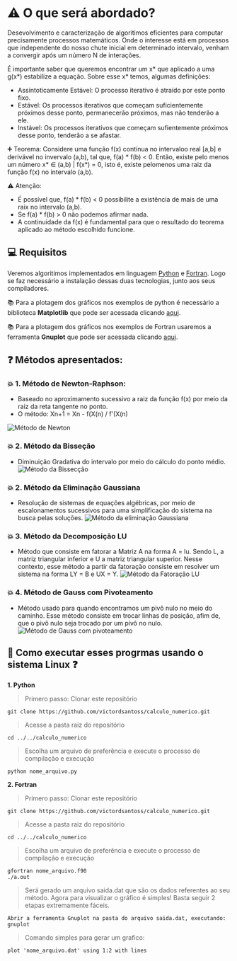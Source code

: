# :warning: O que será abordado? 
Desevolvimento e caracterização de algoritimos eficientes para computar precisamente processos matemáticos. Onde o interesse está em processos que independente do nosso chute inicial em determinado intervalo, venham a convergir após um número N de interações.

É importante saber que queremos encontrar um x* que aplicado a uma g(x*) estabilize a equação. Sobre esse x* temos, algumas definições:
  * Assintoticamente Estável: O processo iterativo é atraído por este ponto fixo.
  * Estável: Os processos iterativos que começam suficientemente próximos desse ponto, permanecerão próximos, mas não tenderão a ele.
  * Instável: Os processos iterativos que começam sufientemente próximos desse ponto, tenderão a se afastar.   
  
:heavy_plus_sign: Teorema:
  Considere uma função f(x) contínua no intervaloo real [a,b] e derivável no invervalo (a,b), tal que, f(a) * f(b) < 0. Então, existe pelo menos um número x* ∈ (a,b) | f(x*) = 0, isto é, existe pelomenos uma raiz da função f(x) no intervalo (a,b).
  
 :warning: Atenção:
  * É possível que, f(a) * f(b) < 0 possibilite a existência de mais de uma raix no intervalo (a,b).
  * Se f(a) * f(b) > 0 não podemos afirmar nada.
  * A continuidade da f(x) é fundamental para que o resultado do teorema aplicado ao método escolhido funcione.
  
  
## :computer: Requisitos
Veremos algoritimos implementados em linguagem [Python](https://www.python.org/downloads/) e [Fortran](https://gcc.gnu.org/wiki/GFortranBinaries#Windows). Logo se faz necessário a instalação dessas duas tecnologias, junto aos seus compiladores. 

:books: Para a plotagem dos gráficos nos exemplos de python é necessário a biblioteca **Matplotlib** que pode ser acessada clicando [aqui](https://matplotlib.org/downloads.html).

:books: Para a plotagem dos gráficos nos exemplos de Fortran usaremos a ferramenta **Gnuplot** que pode ser acessada clicando [aqui](https://sourceforge.net/projects/gnuplot/files/gnuplot/).
   
  

## :question: Métodos apresentados: 
### :collision: 1. Método de Newton-Raphson: 
  * Baseado no aproximamento sucessivo a raiz da função f(x) por meio da raiz da reta tangente no ponto. 
  * O método: Xn+1 = Xn - f(X(n) / f'(X(n)
  
  ![Método de Newton](https://upload.wikimedia.org/wikipedia/commons/b/bb/Newton%E2%80%93Raphson_method.png)
  
### :collision: 2. Método da Bisseção 
  * Diminuição Gradativa do intervalo por meio do cálculo do ponto médio.
  ![Método da Bissecção](https://sites.google.com/site/calcnum10/_/rsrc/1475769500201/home/lista-2/metodos/metodo-da-bisseccao/Bissec%C3%A7%C3%A3o.png)

### :collision: 2. Método da Eliminação Gaussiana
  * Resolução de sistemas de equações algébricas, por meio de escalonamentos sucessivos para uma simplificação do sistema na busca pelas soluções.
  ![Método da eliminação Gaussiana](https://3.bp.blogspot.com/-eENtEFKiZi0/XF6uShPjLSI/AAAAAAAAnEQ/qUwbWCA8dZ0wB-bx6UT2ezyWikYXrDRZACLcBGAs/w1200-h630-p-k-no-nu/Escalonamento%252C%2Bo%2Bm%25C3%25A9todo%2Bde%2Belimina%25C3%25A7%25C3%25A3o%2Bde%2BGauss.png)
  
### :collision: 3. Método da Decomposição LU
  * Método que consiste em fatorar a Matriz A na forma A = lu. Sendo L, a matriz triangular inferior e U a matriz triangular superior. Nesse contexto, esse método a partir da fatoração consiste em resolver um sistema na forma LY = B e UX = Y.
  ![Método da Fatoração LU](https://image.slidesharecdn.com/aula3-sistemaslineares-parte1-130213170436-phpapp01/95/aula3-sistemas-lineares-parte1-29-638.jpg?cb=1360775137)
  
### :collision: 4. Método de Gauss com Pivoteamento 
  * Método usado para quando encontramos um pivô nulo no meio do caminho. Esse método consiste em trocar linhas de posição, afim de, que o pivô nulo seja trocado por um pivô no nulo.
  ![Método de Gauss com pivoteamento](https://slideplayer.com.br/slide/1594717/5/images/23/Estrat%C3%A9gias+de+Pivoteamento.jpg)


## :running: Como executar esses progrmas usando o sistema Linux :question:
**1. Python**
> Primero passo: Clonar este repositório
     
    git clone https://github.com/victordsantoss/calculo_numerico.git
> Acesse a pasta raiz do repositório

    cd ../../calculo_numerico
> Escolha um arquivo de preferência e execute o processo de compilação e execução
    
    python nome_arquivo.py
**2. Fortran**
> Primero passo: Clonar este repositório
     
    git clone https://github.com/victordsantoss/calculo_numerico.git
> Acesse a pasta raiz do repositório

    cd ../../calculo_numerico

> Escolha um arquivo de preferência e execute o processo de compilação e execução
    
    gfortran nome_arquivo.f90
    ./a.out
> Será gerado um arquivo saida.dat que são os dados referentes ao seu método. Agora para visualizar o gráfico é simples! Basta seguir 2 etapas extremamente fáceis. 
    
    Abrir a ferramenta Gnuplot na pasta do arquivo saida.dat, executando: gnuplot
> Comando simples para gerar um grafico: 
    
    plot 'nome_arquivo.dat' using 1:2 with lines 
